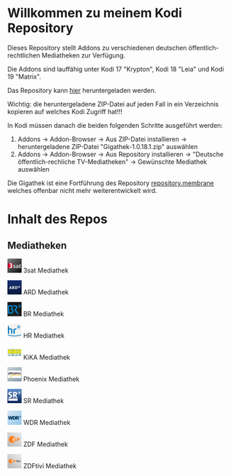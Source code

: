 # Willkommen zu meinem Kodi Repository

Dieses Repository stellt Addons zu verschiedenen deutschen öffentlich-rechtlichen Mediatheken zur Verfügung.

Die Addons sind lauffähig unter Kodi 17 "Krypton", Kodi 18 "Leia" und Kodi 19 "Matrix".

Das Repository kann [hier](https://github.com/68000a/Gigathek/raw/master/Gigathek/Gigathek-1.0.18.1.zip) heruntergeladen werden.

Wichtig: die heruntergeladene ZIP-Datei auf jeden Fall in ein Verzeichnis kopieren auf welches Kodi Zugriff hat!!!

In Kodi müssen danach die beiden folgenden Schritte ausgeführt werden:
1. Addons -> Addon-Browser -> Aus ZIP-Datei installieren -> heruntergeladene ZIP-Datei "Gigathek-1.0.18.1.zip" auswählen
2. Addons -> Addon-Browser -> Aus Repository installieren -> "Deutsche öffentlich-rechliche TV-Mediatheken" -> Gewünschte Mediathek auswählen

Die Gigathek ist eine Fortführung des Repository [repository.membrane](https://github.com/prof-membrane/repository.membrane)
welches offenbar nicht mehr weiterentwickelt wird.


# Inhalt des Repos

## Mediatheken

<img src="https://github.com/68000a/Gigathek/blob/master/code/plugin.video.3satmediathek/icon.png?raw=true" width="32"> 3sat Mediathek

<img src="https://github.com/68000a/Gigathek/blob/master/code/plugin.video.ardmediathek_de/icon.png?raw=true" width="32"> ARD Mediathek

<img src="https://github.com/68000a/Gigathek/blob/master/code/plugin.video.brmediathek/icon.png?raw=true" width="32"> BR Mediathek

<img src="https://github.com/68000a/Gigathek/blob/master/code/plugin.video.hrmediathek/icon.png?raw=true" width="32"> HR Mediathek

<img src="https://github.com/68000a/Gigathek/blob/master/code/plugin.video.kikamediathek/icon.png?raw=true" width="32"> KiKA Mediathek

<img src="https://github.com/68000a/Gigathek/blob/master/code/plugin.video.phoenixmediathek/icon.png?raw=true" width="32"> Phoenix Mediathek

<img src="https://github.com/68000a/Gigathek/blob/master/code/plugin.video.srmediathek/icon.png?raw=true" width="32"> SR Mediathek

<img src="https://github.com/68000a/Gigathek/blob/master/code/plugin.video.wdrmediathek/icon.png?raw=true" width="32"> WDR Mediathek

<img src="https://github.com/68000a/Gigathek/blob/master/code/plugin.video.zdf_de_lite/icon.png?raw=true" width="32"> ZDF Mediathek

<img src="https://github.com/68000a/Gigathek/blob/master/code/plugin.video.zdftivi/icon.png?raw=true" width="32"> ZDFtivi Mediathek
